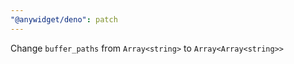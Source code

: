 ```yaml
---
"@anywidget/deno": patch
---
```


Change `buffer_paths` from `Array<string>` to `Array<Array<string>>`
